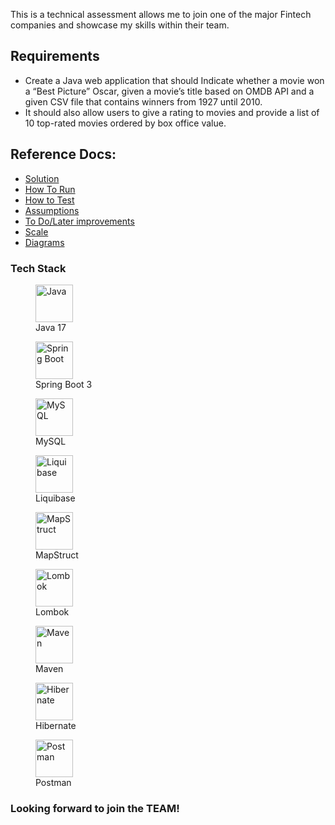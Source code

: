 This is a technical assessment allows me to join one of the major Fintech companies and showcase my skills within their
team.

## Requirements

- Create a Java web application that should Indicate whether a movie won a “Best Picture” Oscar, given a movie’s title
  based on OMDB API and a given CSV file that
  contains winners from 1927 until 2010.
- It should also allow users to give a rating to movies and provide a list of 10 top-rated movies ordered by
  box office value.

## Reference Docs:

- [Solution](solution.md)
- [How To Run](how_to_run.md)
- [How to Test](how_to_test.md)
- [Assumptions](assumptions.md)
- [To Do/Later improvements](to_do.md)
- [Scale](scale.md)
- [Diagrams](diagrams.md)

### Tech Stack

<p align="center">
  <figure>
    <img src="https://cdn.jsdelivr.net/gh/devicons/devicon/icons/java/java-original.svg" width="60" alt="Java"/>
    <figcaption>Java 17</figcaption>
  </figure>
  <figure>
    <img src="https://cdn.jsdelivr.net/gh/devicons/devicon/icons/spring/spring-original.svg" width="60" alt="Spring Boot"/>
    <figcaption>Spring Boot 3</figcaption>
  </figure>
  <figure>
    <img src="https://cdn.jsdelivr.net/gh/devicons/devicon/icons/mysql/mysql-original.svg" width="60" alt="MySQL"/>
    <figcaption>MySQL</figcaption>
  </figure>
  <figure>
    <img src="https://avatars.githubusercontent.com/u/790012?s=200&v=4" width="60" alt="Liquibase"/>
    <figcaption>Liquibase</figcaption>
  </figure>
  <figure>
    <img src="https://mapstruct.org/images/mapstruct.png" width="60" alt="MapStruct"/>
    <figcaption>MapStruct</figcaption>
  </figure>
  <figure>
    <img src="https://raw.githubusercontent.com/projectlombok/projectlombok.org/master/assets/logo.png" width="60" alt="Lombok"/>
    <figcaption>Lombok</figcaption>
  </figure>
  <figure>
    <img src="https://cdn.jsdelivr.net/gh/devicons/devicon/icons/maven/maven-original.svg" width="60" alt="Maven"/>
    <figcaption>Maven</figcaption>
  </figure>
  <figure>
    <img src="https://cdn.jsdelivr.net/gh/devicons/devicon/icons/hibernate/hibernate-original.svg" width="60" alt="Hibernate"/>
    <figcaption>Hibernate</figcaption>
  </figure>
  <figure>
    <img src="https://www.vectorlogo.zone/logos/getpostman/getpostman-icon.svg" width="60" alt="Postman"/>
    <figcaption>Postman</figcaption>
  </figure>
</p>

### Looking forward to join the TEAM! 


